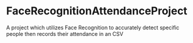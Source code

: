 # FaceRecognitionAttendanceProject
A project which utilizes Face Recognition to accurately detect specific people then records their attendance in an CSV
